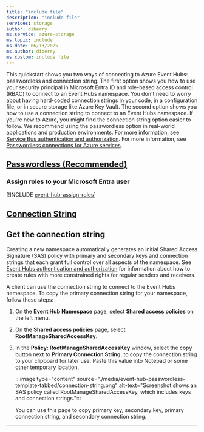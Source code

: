 ```yaml
---
title: "include file"
description: "include file"
services: storage
author: diberry
ms.service: azure-storage
ms.topic: include
ms.date: 06/13/2025
ms.author: diberry
ms.custom: include file
---
```


This quickstart shows you two ways of connecting to Azure Event Hubs: passwordless and connection string. The first option shows you how to use your security principal in Microsoft Entra ID and role-based access control (RBAC) to connect to an Event Hubs namespace. You don't need to worry about having hard-coded connection strings in your code, in a configuration file, or in secure storage like Azure Key Vault. The second option shows you how to use a connection string to connect to an Event Hubs namespace. If you're new to Azure, you might find the connection string option easier to follow. We recommend using the passwordless option in real-world applications and production environments. For more information, see [Service Bus authentication and authorization](../../../articles/service-bus-messaging/service-bus-authentication-and-authorization.md). For more information, see [Passwordless connections for Azure services](/azure/developer/intro/passwordless-overview).

## [Passwordless (Recommended)](#tab/passwordless)

<a name='assign-roles-to-your-azure-ad-user'></a>

### Assign roles to your Microsoft Entra user

[!INCLUDE [event-hub-assign-roles](event-hub-assign-roles.md)]

## [Connection String](#tab/connection-string)

## Get the connection string 

Creating a new namespace automatically generates an initial Shared Access Signature (SAS) policy with primary and secondary keys and connection strings that each grant full control over all aspects of the namespace. See [Event Hubs authentication and authorization](../../../articles/service-bus-messaging/service-bus-authentication-and-authorization.md) for information about how to create rules with more constrained rights for regular senders and receivers. 

A client can use the connection string to connect to the Event Hubs namespace. To copy the primary connection string for your namespace, follow these steps: 

1. On the **Event Hub Namespace** page, select **Shared access policies** on the left menu.
1. On the **Shared access policies** page, select **RootManageSharedAccessKey**.
1. In the **Policy: RootManageSharedAccessKey** window, select the copy button next to **Primary Connection String**, to copy the connection string to your clipboard for later use. Paste this value into Notepad or some other temporary location.
   
   :::image type="content" source="./media/event-hub-passwordless-template-tabbed/connection-string.png" alt-text="Screenshot shows an SAS policy called RootManageSharedAccessKey, which includes keys and connection strings.":::

   You can use this page to copy primary key, secondary key, primary connection string, and secondary connection string. 

---
